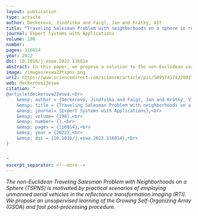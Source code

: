 ```yaml
---
layout: publication
type: article
author: Deckerová, Jindřiška and Faigl, Jan and Krátký, Vít
title: "Traveling Salesman Problem with neighborhoods on a sphere in reflectance transformation imaging scenarios"
journal: Expert Systems with Applications
volume: 198
number: 
pages: 116814
year: 2022
doi: 10.1016/j.eswa.2022.116814
abstract: In this paper, we propose a solution to the non-Euclidean variant of the Traveling Salesman Problem with Neighborhoods on a Sphere (TSPNS). The introduced problem formulation is motivated by practical scenarios of employing unmanned aerial vehicles in the reflectance transformation imaging (RTI).  In the RTI, a vehicle is requested to visit a set of sites at a constant distance from the object of interest and cast light from different directions to model the object from the images captured from another fixed location. Even though the problem can be formulated as an instance of the regular traveling salesman problem, we report a significant reduction of the solution cost by exploiting a non-zero tolerance on the light direction and defining the sites as regions on a sphere. The continuous neighborhoods of the TSPNS can be sampled into discrete sets, and the problem can be transformed into the generalized traveling salesman problem. However, finding high-quality solutions requires dense sampling, which increases the computational requirements. Therefore, we propose a practical heuristic solution based on the unsupervised learning of the Growing Self-Organizing Array (GSOA) that quickly finds an initial solution with the competitive quality to the sampling-based method. Furthermore, we propose a fast post-processing optimization to improve the initial solutions of both solvers. Based on the reported results, the proposed GSOA-based solver provides solutions of a similar quality to the transformation approach while it is about two orders of magnitude less computationally demanding. 
image: /images/eswa22tspns.png
url2: https://www.sciencedirect.com/science/article/pii/S0957417422002718?via%3Dihub
web: deckerova22eswa
citation: "
@article{deckerova22eswa,<br>
	&emsp; author = {Deckerová, Jindřiška and Faigl, Jan and Krátký, Vít},<br>
	&emsp; title = {Traveling Salesman Problem with neighborhoods on a sphere in reflectance transformation imaging scenarios},<br>
	&emsp; journal= {Expert Systems with Applications},<br>
	&emsp; volume= {198},<br>
	&emsp; number= {},<br>
	&emsp; pages = {116814},<br>
	&emsp; year = {2022},<br>
	&emsp; doi = {10.1016/j.eswa.2022.116814},<br>
}


"
excerpt_separator: <!--more-->
---
```

*The non-Euclidean Traveling Salesman Problem with Neighborhoods on a Sphere (TSPNS) is motivated by practical scenarios of employing unmanned aerial vehicles in the reflectance transformation imaging (RTI). We propose an unsupervised learning of the Growing Self-Organizing Array (GSOA) and fast post-processing procedure.*
<!--more-->

